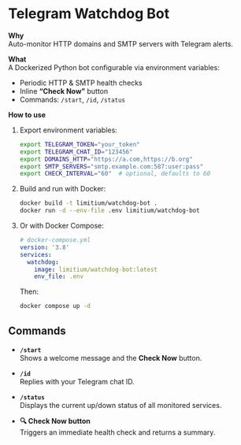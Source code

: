 # Telegram Watchdog Bot

**Why**  
Auto-monitor HTTP domains and SMTP servers with Telegram alerts.

**What**  
A Dockerized Python bot configurable via environment variables:
- Periodic HTTP & SMTP health checks  
- Inline **“Check Now”** button  
- Commands: `/start`, `/id`, `/status`

**How to use**  
1. Export environment variables:
   ```bash
   export TELEGRAM_TOKEN="your_token"
   export TELEGRAM_CHAT_ID="123456"
   export DOMAINS_HTTP="https://a.com,https://b.org"
   export SMTP_SERVERS="smtp.example.com:587:user:pass"
   export CHECK_INTERVAL="60"  # optional, defaults to 60
   ```
2. Build and run with Docker:
   ```bash
   docker build -t limitium/watchdog-bot .
   docker run -d --env-file .env limitium/watchdog-bot
   ```
3. Or with Docker Compose:
   ```yaml
   # docker-compose.yml
   version: '3.8'
   services:
     watchdog:
       image: limitium/watchdog-bot:latest
       env_file: .env
   ```
   Then:
   ```bash
   docker compose up -d
   ```

## Commands

- **`/start`**  
  Shows a welcome message and the **Check Now** button.

- **`/id`**  
  Replies with your Telegram chat ID.

- **`/status`**  
  Displays the current up/down status of all monitored services.

- **🔍 Check Now button**  
  Triggers an immediate health check and returns a summary.
